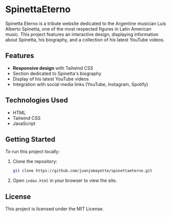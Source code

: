 # SpinettaEterno

Spinetta Eterno is a tribute website dedicated to the Argentine musician Luis Alberto Spinetta, one of the most respected figures in Latin American music. This project features an interactive design, displaying information about Spinetta, his biography, and a collection of his latest YouTube videos.

## Features

- **Responsive design** with Tailwind CSS
- Section dedicated to Spinetta's biography
- Display of his latest YouTube videos
- Integration with social media links (YouTube, Instagram, Spotify)

## Technologies Used

- HTML
- Tailwind CSS
- JavaScript

## Getting Started

To run this project locally:

1. Clone the repository:
   ```bash
   git clone https://github.com/juanjomayotte/spinettaeterno.git
   ```

2. Open `index.html` in your browser to view the site.

## License

This project is licensed under the MIT License.

